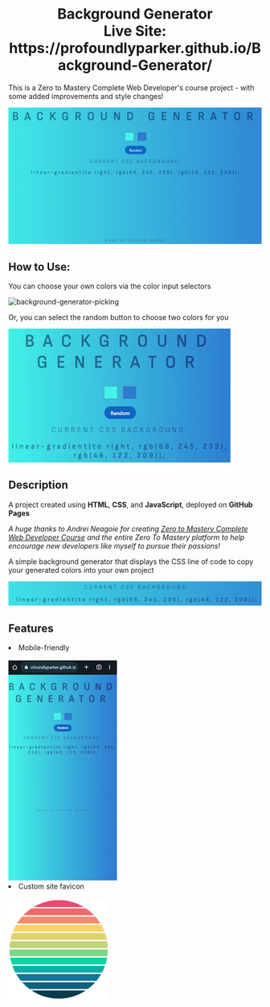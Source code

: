 <h1 align='center'>Background Generator<br>
Live Site: https://profoundlyparker.github.io/Background-Generator/</h1>

<p>This is a Zero to Mastery Complete Web Developer's course project - with some added improvements and style changes!</p>

![background-generator](README-imgs/bg.png)

## How to Use:
<p>You can choose your own colors via the color input selectors</p>

![background-generator-picking](README-imgs/bg-picking_AdobeExpress.gif)

<p>Or, you can select the random button to choose two colors for you</p>

![background-generator-random](README-imgs/bg-random_AdobeExpress.gif)

## Description
<p>A project created using <b>HTML</b>, <b>CSS</b>, and <b>JavaScript</b>, deployed on <b>GitHub Pages</b></p>
<p><i>A huge thanks to Andrei Neagoie for creating <a href='https://zerotomastery.io/courses/coding-bootcamp/'>Zero to Mastery Complete Web Developer Course</a> and the entire Zero To Mastery platform to help encourage new developers like myself to pursue their passions!</i></p>
<p>A simple background generator that displays the CSS line of code to copy your generated colors into your own project</p>

![background-generator-css](README-imgs/bg-css.png)

## Features
<li>Mobile-friendly</li><br>
<img src='README-imgs/bg-mobile.gif'>
<li>Custom site favicon</li><br>
<img src='favicon.ico' height='200' width='200'>
 

